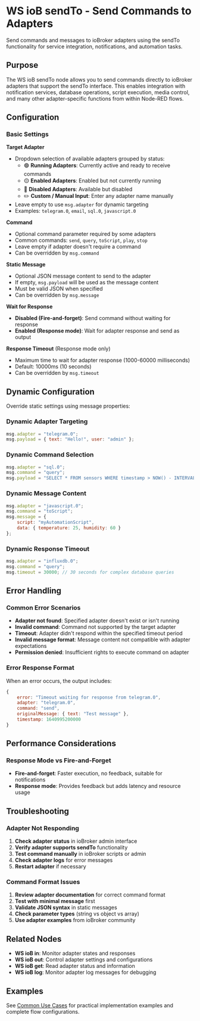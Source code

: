 # WS ioB sendTo - Send Commands to Adapters

Send commands and messages to ioBroker adapters using the sendTo functionality for service integration, notifications, and automation tasks.

## Purpose

The WS ioB sendTo node allows you to send commands directly to ioBroker adapters that support the sendTo interface. This enables integration with notification services, database operations, script execution, media control, and many other adapter-specific functions from within Node-RED flows.

## Configuration

### Basic Settings

**Target Adapter**
- Dropdown selection of available adapters grouped by status:
  - 🟢 **Running Adapters**: Currently active and ready to receive commands
  - 🟡 **Enabled Adapters**: Enabled but not currently running
  - 🔴 **Disabled Adapters**: Available but disabled
  - ✏️ **Custom / Manual Input**: Enter any adapter name manually
- Leave empty to use `msg.adapter` for dynamic targeting
- Examples: `telegram.0`, `email`, `sql.0`, `javascript.0`

**Command**
- Optional command parameter required by some adapters
- Common commands: `send`, `query`, `toScript`, `play`, `stop`
- Leave empty if adapter doesn't require a command
- Can be overridden by `msg.command`

**Static Message**
- Optional JSON message content to send to the adapter
- If empty, `msg.payload` will be used as the message content
- Must be valid JSON when specified
- Can be overridden by `msg.message`

**Wait for Response**
- **Disabled (Fire-and-forget)**: Send command without waiting for response
- **Enabled (Response mode)**: Wait for adapter response and send as output

**Response Timeout** (Response mode only)
- Maximum time to wait for adapter response (1000-60000 milliseconds)
- Default: 10000ms (10 seconds)
- Can be overridden by `msg.timeout`

## Dynamic Configuration

Override static settings using message properties:

### Dynamic Adapter Targeting
```javascript
msg.adapter = "telegram.0";
msg.payload = { text: "Hello!", user: "admin" };
```

### Dynamic Command Selection
```javascript
msg.adapter = "sql.0";
msg.command = "query";
msg.payload = "SELECT * FROM sensors WHERE timestamp > NOW() - INTERVAL 1 HOUR";
```

### Dynamic Message Content
```javascript
msg.adapter = "javascript.0";
msg.command = "toScript";
msg.message = {
    script: "myAutomationScript",
    data: { temperature: 25, humidity: 60 }
};
```

### Dynamic Response Timeout
```javascript
msg.adapter = "influxdb.0";
msg.command = "query";
msg.timeout = 30000; // 30 seconds for complex database queries
```

## Error Handling

### Common Error Scenarios
- **Adapter not found**: Specified adapter doesn't exist or isn't running
- **Invalid command**: Command not supported by the target adapter
- **Timeout**: Adapter didn't respond within the specified timeout period
- **Invalid message format**: Message content not compatible with adapter expectations
- **Permission denied**: Insufficient rights to execute command on adapter

### Error Response Format
When an error occurs, the output includes:
```javascript
{
    error: "Timeout waiting for response from telegram.0",
    adapter: "telegram.0",
    command: "send",
    originalMessage: { text: "Test message" },
    timestamp: 1640995200000
}
```

## Performance Considerations

### Response Mode vs Fire-and-Forget
- **Fire-and-forget**: Faster execution, no feedback, suitable for notifications
- **Response mode**: Provides feedback but adds latency and resource usage

## Troubleshooting

### Adapter Not Responding
1. **Check adapter status** in ioBroker admin interface
2. **Verify adapter supports sendTo** functionality
3. **Test command manually** in ioBroker scripts or admin
4. **Check adapter logs** for error messages
5. **Restart adapter** if necessary

### Command Format Issues
1. **Review adapter documentation** for correct command format
2. **Test with minimal message** first
3. **Validate JSON syntax** in static messages
4. **Check parameter types** (string vs object vs array)
5. **Use adapter examples** from ioBroker community

## Related Nodes

- **WS ioB in**: Monitor adapter states and responses
- **WS ioB out**: Control adapter settings and configurations
- **WS ioB get**: Read adapter status and information
- **WS ioB log**: Monitor adapter log messages for debugging

## Examples

See [Common Use Cases](../use-cases.md) for practical implementation examples and complete flow configurations.